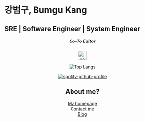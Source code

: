 # 강범구, Bumgu Kang
## SRE | Software Engineer | System Engineer

<div align="center">

<!--**Skills**-->  
<!--- ##### Language
<img alt="javascript" src="https://img.shields.io/badge/JavaScript-F7DF1E?style=for-the-badge&logo=JavaScript&logoColor=white" height="28px" />
<img alt="typescript" src="https://img.shields.io/badge/TypeScript-007ACC?style=for-the-badge&logo=typescript&logoColor=white" height="28px" />
<img alt="java" src="https://img.shields.io/badge/Java-ED8B00?style=for-the-badge&logo=openjdk&logoColor=white" height="28px" />
<img alt="html" src="https://img.shields.io/badge/-HTML5-%23F7DF1E?style=flat-square&logo=HTML5&logoColor=white&color=E34F26" height="28px"/>
<img alt="css" src="https://img.shields.io/badge/-CSS3-%23F7DF1E?style=flat-square&logo=CSS3&logoColor=white&color=1572B6" height="28px" />

##### Web Frameworks
<img alt="spring" src="https://img.shields.io/badge/Spring-6DB33F?style=for-the-badge&logo=spring&logoColor=white" height="28px" />
<img alt="nodejs" src="https://img.shields.io/badge/Node.js-43853D?style=for-the-badge&logo=node.js&logoColor=white" height="28px" />
<img alt="react" src="https://img.shields.io/badge/React-20232A?style=for-the-badge&logo=react&logoColor=61DAFB" height="28px" />
<img alt="nextjs" src="https://img.shields.io/badge/Next.js-000?logo=nextdotjs&logoColor=fff&style=for-the-badge" height="28px" />

##### Tools
<img alt="kubernetes" src="https://img.shields.io/badge/Prometheus-E6522C?style=for-the-badge&logo=Prometheus&logoColor=white" height="28px" />
<img alt="grafana" src="https://img.shields.io/badge/grafana-%23F46800.svg?style=for-the-badge&logo=grafana&logoColor=white" height="28px" />
<img alt="prometheus" src="https://img.shields.io/badge/kubernetes-%23326ce5.svg?style=for-the-badge&logo=kubernetes&logoColor=white" height="28px" />
<img alt="ArgoCD" src="https://img.shields.io/badge/Argocd-EF7B4D?&style=for-the-badge&logo=Argo&logoColor=white" height="28px" />
<img alt="splunk" src="https://img.shields.io/badge/splunk-%23000000.svg?style=for-the-badge&logo=splunk&logoColor=white" height="28px" />-->

##### Go-To Editor
<img alt="neovim" src="https://img.shields.io/badge/NeoVim-%2357A143.svg?&style=for-the-badge&logo=neovim&logoColor=white" height="28px" />

<p></p>

![Top Langs](https://github-readme-stats.vercel.app/api/top-langs/?username=bonzonkim&hide=php,Visual%20Basic%206.0,MDX,CSS,HTML,SCSS&layout=compact&theme=tokyonight)
<!--[![Ashutosh's github activity graph](https://github-readme-activity-graph.vercel.app/graph?username=bonzonkim&theme=github-compact)](https://github.com/ashutosh00710/github-readme-activity-graph)-->


[![spotify-github-profile](https://spotify-github-profile.kittinanx.com/api/view?uid=3k75udaz705fa2fh6evjykafn&cover_image=true&theme=natemoo-re&show_offline=false&background_color=121212&interchange=true&bar_color=53b14f&bar_color_cover=true)](https://github.com/kittinan/spotify-github-profile)
## **About me?**
<a href="https://bumgu.com" target="_blank">My homepage<a/>  
<a href="mailto:flrhyme9@gmail.com" target="_blank" >Contact me<a/>  
<a href="https://velog.io/@kellyb9/posts" target="_blank">Blog<a/>

<div/>
